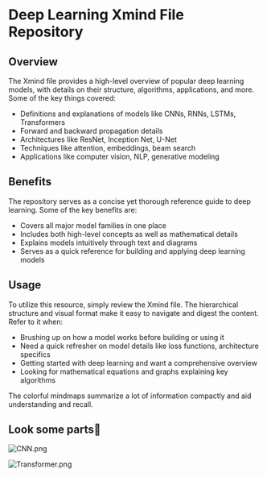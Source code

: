 <h1>Deep Learning Xmind File Repository</h1>

<h2>Overview</h2>

<p>The Xmind file provides a high-level overview of popular deep learning models, with details on their structure, algorithms, applications, and more. Some of the key things covered:</p>

<ul>
<li>Definitions and explanations of models like CNNs, RNNs, LSTMs, Transformers</li>
<li>Forward and backward propagation details</li> 
<li>Architectures like ResNet, Inception Net, U-Net</li>
<li>Techniques like attention, embeddings, beam search</li>
<li>Applications like computer vision, NLP, generative modeling</li>
</ul>

<h2>Benefits</h2>

<p>The repository serves as a concise yet thorough reference guide to deep learning. Some of the key benefits are:</p>

<ul>
<li>Covers all major model families in one place</li>
<li>Includes both high-level concepts as well as mathematical details</li>  
<li>Explains models intuitively through text and diagrams</li>
<li>Serves as a quick reference for building and applying deep learning models</li>  
</ul>

<h2>Usage</h2>

<p>To utilize this resource, simply review the Xmind file. The hierarchical structure and visual format make it easy to navigate and digest the content. Refer to it when:</p>

<ul>
<li>Brushing up on how a model works before building or using it</li>
<li>Need a quick refresher on model details like loss functions, architecture specifics</li>
<li>Getting started with deep learning and want a comprehensive overview</li>
<li>Looking for mathematical equations and graphs explaining key algorithms</li>  
</ul>

<p>The colorful mindmaps summarize a lot of information compactly and aid understanding and recall.</p>

<h2>Look some parts👀</h2>

![CNN.png](https://github.com/DeepCooder/References/blob/main/CNN.png)

![Transformer.png](https://github.com/DeepCooder/References/blob/main/Transformer%20.png)

